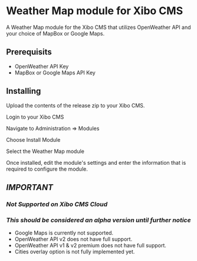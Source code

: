 # Weather Map module for Xibo CMS

A Weather Map module for the Xibo CMS that utilizes OpenWeather API and your choice of MapBox or Google Maps.

## Prerequisits

* OpenWeather API Key
* MapBox or Google Maps API Key

## Installing

Upload the contents of the release zip to your Xibo CMS.

Login to your Xibo CMS

Navigate to Administration => Modules

Choose Install Module

Select the Weather Map module

Once installed, edit the module's settings and enter the information that is required to configure the module.

## ***IMPORTANT***

### ***Not Supported on Xibo CMS Cloud***

### *This should be considered an alpha version until further notice*

* Google Maps is currently not supported.
* OpenWeather API v2 does not have full support.
* OpenWeather API v1 & v2 premium does not have full support.
* Cities overlay option is not fully implemented yet.
